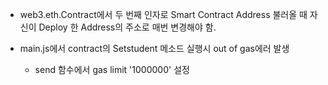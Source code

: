 * web3.eth.Contract에서 두 번째 인자로 Smart Contract Address 불러올 때 자신이 Deploy 한 Address의 주소로 매번 변경해야 함.

* main.js에서 contract의 Setstudent 메소드 실행시 out of gas에러 발생
    - send 함수에서 gas limit '1000000' 설정

